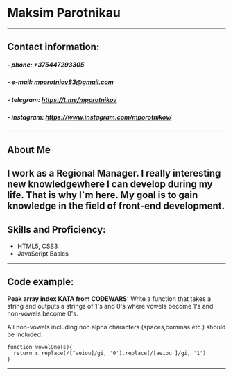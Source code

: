 # Maksim Parotnikau
---
## Contact information:
##### - phone: +375447293305
##### - e-mail: mporotniov83@gmail.com
##### - telegram: https://t.me/mporotnikov
##### - instagram: https://www.instagram.com/mporotnikov/
---
## About Me
I work as a Regional Manager.  I really interesting new knowledgewhere I can develop during my life. That is why I`m here. My goal is to gain knowledge in the field of front-end development.
---
## Skills and Proficiency:
- HTML5, CSS3
- JavaScript Basics

---
## Code example:
**Peak array index KATA from CODEWARS:** 
Write a function that takes a string and outputs a strings of 1's and 0's where vowels become 1's and non-vowels become 0's.

All non-vowels including non alpha characters (spaces,commas etc.) should be included.
```
function vowelOne(s){
  return s.replace(/[^aeiou]/gi, '0').replace(/[aeiou ]/gi, '1')
}
```
---
